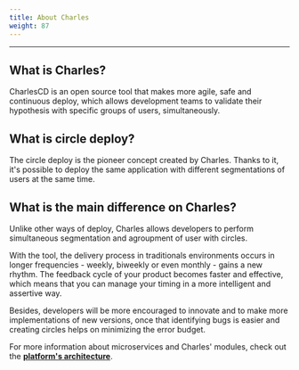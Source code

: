 ```yaml
---
title: About Charles
weight: 87
---
```


---

## What is Charles?

CharlesCD is an open source tool that makes more agile, safe and continuous deploy, which allows development teams to validate their hypothesis with specific groups of users, simultaneously.

## What is circle deploy?

The circle deploy is the pioneer concept created by Charles. Thanks to it, it's possible to deploy the same application with different segmentations of users at the same time.

## What is the main difference on Charles?

Unlike other ways of deploy, Charles allows developers to perform simultaneous segmentation and agroupment of user with circles.

With the tool, the delivery process in traditionals environments occurs in longer frequencies - weekly, biweekly or even monthly - gains a new rhythm. The feedback cycle of your product becomes faster and effective, which means that you can manage your timing in a more intelligent and assertive way. ‌

Besides, developers will be more encouraged to innovate and to make more implementations of new versions, once that identifying bugs is easier and creating circles helps on minimizing the error budget.

For more information about microservices and Charles' modules, check out the [**platform's architecture**](../../#system-architecture).
